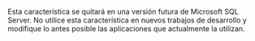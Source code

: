 Esta característica se quitará en una versión futura de Microsoft SQL Server. No utilice esta característica en nuevos trabajos de desarrollo y modifique lo antes posible las aplicaciones que actualmente la utilizan.